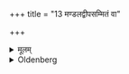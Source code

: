 +++
title = "13 मण्डलद्वीपसम्मितं वा"

+++

<details><summary>मूलम्</summary>

मण्डलद्वीपसम्मितं वा १३
</details>

<details><summary>Oldenberg</summary>

13. Or it should have the form of a round island.
</details>
